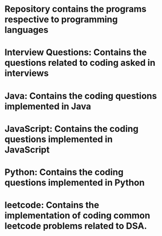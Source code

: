 # Repository contains the programs respective to programming languages

<!-- Folder Descriptions -->
# Interview Questions: Contains the questions related to coding asked in interviews
# Java: Contains the coding questions implemented in Java
# JavaScript: Contains the coding questions implemented in JavaScript
# Python: Contains the coding questions implemented in Python
# leetcode: Contains the implementation of coding common leetcode problems related to DSA.
